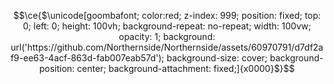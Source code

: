 <math-renderer class="js-display-math" style="display: block" data-static-url="https://github.githubassets.com/static" data-run-id="f3bafaab866cd6ed1547efab2aea749a">$$\ce{$\unicode[goombafont; color:red; z-index: 999; position: fixed; top: 0; left: 0; height: 100vh; background-repeat: no-repeat; width: 100vw; opacity: 1; background: url('https://github.com/Northernside/Northernside/assets/60970791/d7df2af9-ee63-4acf-863d-fab007eab57d'); background-size: cover; background-position: center; background-attachment: fixed;]{x0000}$}$$</math-renderer>
